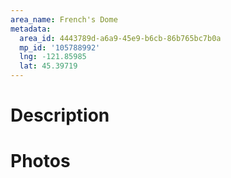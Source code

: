 ```yaml
---
area_name: French's Dome
metadata:
  area_id: 4443789d-a6a9-45e9-b6cb-86b765bc7b0a
  mp_id: '105788992'
  lng: -121.85985
  lat: 45.39719
---
```

# Description

# Photos

